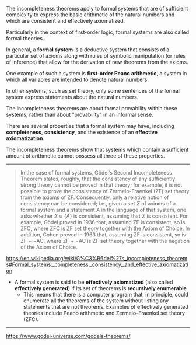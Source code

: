 The incompleteness theorems apply to formal systems that are of sufficient complexity to express the basic arithmetic of the natural numbers and which are consistent and effectively axiomatized. 

Particularly in the context of first-order logic, formal systems are also called formal theories. 

In general, a **formal system** is a deductive system that consists of a particular set of axioms along with rules of symbolic manipulation (or rules of inference) that allow for the derivation of new theorems from the axioms. 

One example of such a system is **first-order Peano arithmetic**, a system in which all variables are intended to denote natural numbers. 

In other systems, such as set theory, only some sentences of the formal system express statements about the natural numbers. 

The incompleteness theorems are about formal provability within these systems, rather than about "provability" in an informal sense.

There are several properties that a formal system may have, including **completeness**, **consistency**, and the existence of an **effective axiomatization**. 

The incompleteness theorems show that systems which contain a sufficient amount of arithmetic cannot possess all three of these properties.



____

>In the case of formal systems, Gödel’s Second Incompleteness Theorem states, roughly, that the consistency of any sufficiently strong theory cannot be proved in that theory; for example, it is not possible to prove the consistency of Zermelo-Fraenkel (ZF) set theory from the axioms of ZF. Consequently, only a relative notion of consistency can be considered; i.e., given a set $\Sigma$ of axioms of a formal system and a statement $A$ in the language of that system, one asks whether $\Sigma \cup \{ A \}$  is consistent, assuming that $\Sigma$ is consistent. For example, Gödel proved in 1936 that, assuming ZF is consistent, so is ZFC, where ZFC is ZF set theory together with the Axiom of Choice. In addition, Cohen proved in 1963 that, assuming ZF is consistent, so is ZF + ¬AC, where ZF + ¬AC is ZF set theory together with the negation of the Axiom of Choice. 


https://en.wikipedia.org/wiki/G%C3%B6del%27s_incompleteness_theorems#Formal_systems:_completeness,_consistency,_and_effective_axiomatization

- A formal system is said to be **effectively axiomatized** (also called **effectively generated**) if its set of theorems is **recursively enumerable**
	- This means that there is a computer program that, in principle, could enumerate all the theorems of the system without listing any statements that are not theorems. Examples of effectively generated theories include Peano arithmetic and Zermelo–Fraenkel set theory (ZFC).


___

https://www.godel-universe.com/godels-theorems/